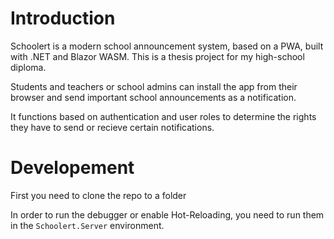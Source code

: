 # Introduction

Schoolert is a modern school announcement system, based on a PWA, built with .NET and Blazor WASM. This is a thesis project for my high-school diploma.

Students and teachers or school admins can install the app from their browser and send important school announcements as a notification.

It functions based on authentication and user roles to determine the rights they have to send or recieve certain notifications.

# Developement

First you need to clone the repo to a folder

In order to run the debugger or enable Hot-Reloading, you need to run them in the `Schoolert.Server` environment.
